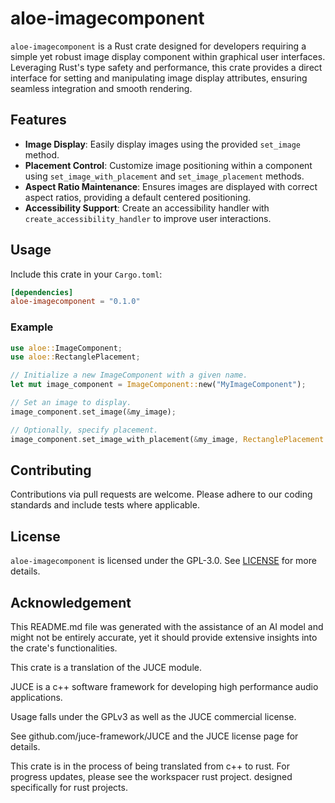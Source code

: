# aloe-imagecomponent

`aloe-imagecomponent` is a Rust crate designed for developers requiring a simple yet robust image display component within graphical user interfaces. Leveraging Rust's type safety and performance, this crate provides a direct interface for setting and manipulating image display attributes, ensuring seamless integration and smooth rendering.

## Features
- **Image Display**: Easily display images using the provided `set_image` method.
- **Placement Control**: Customize image positioning within a component using `set_image_with_placement` and `set_image_placement` methods.
- **Aspect Ratio Maintenance**: Ensures images are displayed with correct aspect ratios, providing a default centered positioning.
- **Accessibility Support**: Create an accessibility handler with `create_accessibility_handler` to improve user interactions.

## Usage
Include this crate in your `Cargo.toml`:
```toml
[dependencies]
aloe-imagecomponent = "0.1.0"
```

### Example
```rust
use aloe::ImageComponent;
use aloe::RectanglePlacement;

// Initialize a new ImageComponent with a given name.
let mut image_component = ImageComponent::new("MyImageComponent");

// Set an image to display.
image_component.set_image(&my_image);

// Optionally, specify placement.
image_component.set_image_with_placement(&my_image, RectanglePlacement::centred);
```

## Contributing
Contributions via pull requests are welcome. Please adhere to our coding standards and include tests where applicable.

## License
`aloe-imagecomponent` is licensed under the GPL-3.0. See [LICENSE](https://github.com/klebs6/aloe-rs/blob/main/LICENSE) for more details.

## Acknowledgement
This README.md file was generated with the assistance of an AI model and might not be entirely accurate, yet it should provide extensive insights into the crate's functionalities.

This crate is a translation of the JUCE module.

JUCE is a c++ software framework for developing high performance audio applications.

Usage falls under the GPLv3 as well as the JUCE commercial license.

See github.com/juce-framework/JUCE and the JUCE license page for details.

This crate is in the process of being translated from c++ to rust. For progress updates, please see the workspacer rust project. designed specifically for rust projects.
